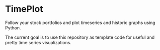 # TimePlot

Follow your stock portfolios and plot timeseries and historic graphs using Python.

The current goal is to use this repository as template code for useful and pretty time series visualizations.
